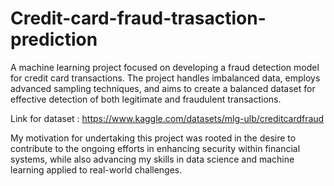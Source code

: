 # Credit-card-fraud-trasaction-prediction
A machine learning project focused on developing a fraud detection model for credit card transactions. The project handles imbalanced data, employs advanced sampling techniques, and aims to create a balanced dataset for effective detection of both legitimate and fraudulent transactions.

Link for dataset : https://www.kaggle.com/datasets/mlg-ulb/creditcardfraud

My motivation for undertaking this project was rooted in the desire to contribute to the ongoing efforts in enhancing security within financial systems, while also advancing my skills in data science and machine learning applied to real-world challenges.

